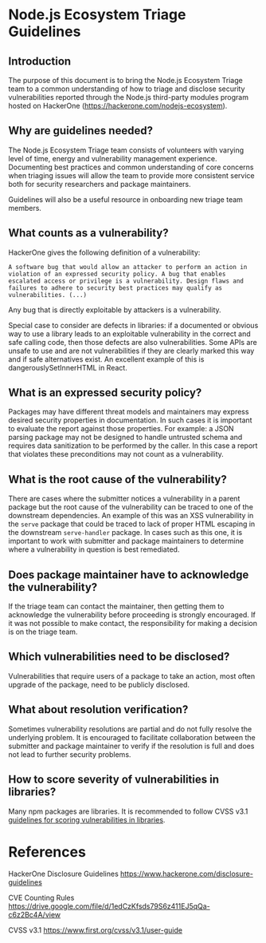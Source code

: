 # Node.js Ecosystem Triage Guidelines

## Introduction

The purpose of this document is to bring the Node.js Ecosystem Triage team to a common understanding of how to triage and disclose security vulnerabilities reported through the Node.js third-party modules program hosted on HackerOne (https://hackerone.com/nodejs-ecosystem).

## Why are guidelines needed?

The Node.js Ecosystem Triage team consists of volunteers with varying level of time, energy and vulnerability management experience. Documenting best practices and common understanding of core concerns when triaging issues will allow the team to provide more consistent service both for security researchers and package maintainers.

Guidelines will also be a useful resource in onboarding new triage team members. 

## What counts as a vulnerability?

HackerOne gives the following definition of a vulnerability:

```
A software bug that would allow an attacker to perform an action in violation of an expressed security policy. A bug that enables escalated access or privilege is a vulnerability. Design flaws and failures to adhere to security best practices may qualify as vulnerabilities. (...)
```

Any bug that is directly exploitable by attackers is a vulnerability.

Special case to consider are defects in libraries: if a documented or obvious way to use a library leads to an exploitable vulnerability in the correct and safe calling code, then those defects are also vulnerabilities. Some APIs are unsafe to use and are not vulnerabilities if they are clearly marked this way and if safe alternatives exist. An excellent example of this is dangerouslySetInnerHTML in React.

## What is an expressed security policy?

Packages may have different threat models and maintainers may express desired security properties in documentation. In such cases it is important to evaluate the report against those properties. For example: a JSON parsing package may not be designed to handle untrusted schema and requires data sanitization to be performed by the caller. In this case a report that violates these preconditions may not count as a vulnerability.

## What is the root cause of the vulnerability?

There are cases where the submitter notices a vulnerability in a parent package but the root cause of the vulnerability can be traced to one of the downstream dependencies. An example of this was an XSS vulnerability in the `serve` package that could be traced to lack of proper HTML escaping in the downstream `serve-handler` package. In cases such as this one, it is important to work with submitter and package maintainers to determine where a vulnerability in question is best remediated.

## Does package maintainer have to acknowledge the vulnerability?

If the triage team can contact the maintainer, then getting them to acknowledge the vulnerability before proceeding is strongly encouraged. If it was not possible to make contact, the responsibility for making a decision is on the triage team.

## Which vulnerabilities need to be disclosed?

Vulnerabilities that require users of a package to take an action, most often upgrade of the package, need to be publicly disclosed.

## What about resolution verification?

Sometimes vulnerability resolutions are partial and do not fully resolve the underlying problem. It is encouraged to facilitate collaboration between the submitter and package maintainer to verify if the resolution is full and does not lead to further security problems.

## How to score severity of vulnerabilities in libraries?

Many npm packages are libraries. It is recommended to follow CVSS v3.1 [guidelines for scoring vulnerabilities in libraries](https://www.first.org/cvss/v3.1/user-guide#3-7-Scoring-Vulnerabilities-in-Software-Libraries-and-Similar).

# References

HackerOne Disclosure Guidelines
https://www.hackerone.com/disclosure-guidelines

CVE Counting Rules
https://drive.google.com/file/d/1edCzKfsds79S6z411EJ5qQa-c6z2Bc4A/view

CVSS v3.1
https://www.first.org/cvss/v3.1/user-guide
